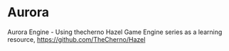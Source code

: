 # Aurora
Aurora Engine - Using thecherno Hazel Game Engine series as a learning resource, https://github.com/TheCherno/Hazel
